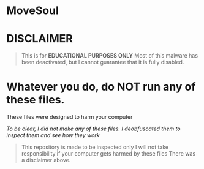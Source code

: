 # MoveSoul


# DISCLAIMER
> This is for **EDUCATIONAL PURPOSES ONLY**
> Most of this malware has been deactivated, but I cannot guarantee that it is fully disabled.


# Whatever you do, do NOT run any of these files.

These files were designed to harm your computer

*To be clear, I did not make any of these files. I deobfuscated them to inspect them and see how they work*

> This repository is made to be inspected only
> I will not take responsibility if your computer gets harmed by these files
> There was a disclaimer above.